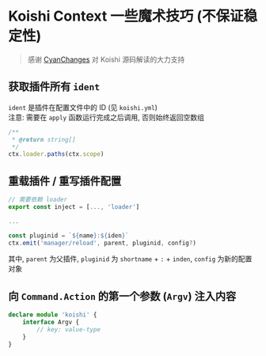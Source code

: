 # Koishi Context 一些魔术技巧 (不保证稳定性)

> 感谢 [CyanChanges](https://github.com/CyanChanges) 对 Koishi 源码解读的大力支持

## 获取插件所有 `ident`
`ident` 是插件在配置文件中的 ID (见 `koishi.yml`) <br>
注意: 需要在 `apply` 函数运行完成之后调用, 否则始终返回空数组
```ts
/**
 * @return string[]
 */
ctx.loader.paths(ctx.scope)
```

## 重载插件 / 重写插件配置
```ts
// 需要依赖 loader
export const inject = [..., 'loader']

...

const pluginid = `${name}:${iden}`
ctx.emit('manager/reload', parent, pluginid, config?)
```
其中, `parent` 为父插件, `pluginid` 为 `shortname` + `:` + `inden`, `config` 为新的配置对象

## 向 `Command.Action` 的第一个参数 (`Argv`) 注入内容
```ts
declare module 'koishi' {
    interface Argv {
        // key: value-type
    }
}
```
